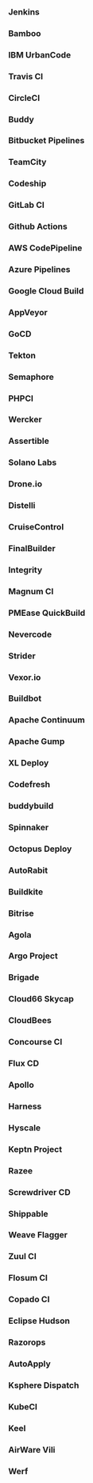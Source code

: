 ### Jenkins


### Bamboo


### IBM UrbanCode


### Travis CI


### CircleCI


### Buddy


### Bitbucket Pipelines


### TeamCity


### Codeship


### GitLab CI


### Github Actions


### AWS CodePipeline


### Azure Pipelines


### Google Cloud Build


### AppVeyor


### GoCD


### Tekton


### Semaphore


### PHPCI


### Wercker


### Assertible


### Solano Labs


### Drone.io


### Distelli


### CruiseControl


### FinalBuilder


### Integrity


### Magnum CI


### PMEase QuickBuild


### Nevercode


### Strider


### Vexor.io


### Buildbot


### Apache Continuum


### Apache Gump


### XL Deploy


### Codefresh


### buddybuild


### Spinnaker


### Octopus Deploy


### AutoRabit


### Buildkite


### Bitrise


### Agola


### Argo Project


### Brigade


### Cloud66 Skycap


### CloudBees


### Concourse CI


### Flux CD


### Apollo


### Harness


### Hyscale


### Keptn Project


### Razee


### Screwdriver CD


### Shippable


### Weave Flagger


### Zuul CI


### Flosum CI


### Copado CI


### Eclipse Hudson


### Razorops


### AutoApply


### Ksphere Dispatch


### KubeCI


### Keel


### AirWare Vili


### Werf